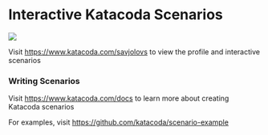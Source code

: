 # Interactive Katacoda Scenarios

[![](http://shields.katacoda.com/katacoda/savjolovs/count.svg)](https://www.katacoda.com/savjolovs "Get your profile on Katacoda.com")

Visit https://www.katacoda.com/savjolovs to view the profile and interactive scenarios

### Writing Scenarios
Visit https://www.katacoda.com/docs to learn more about creating Katacoda scenarios

For examples, visit https://github.com/katacoda/scenario-example
